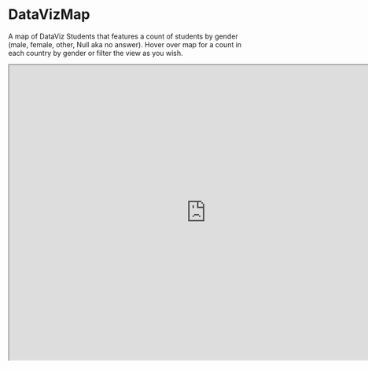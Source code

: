 # DataVizMap
A map of DataViz Students that features a count of students by gender (male, female, other, Null aka no answer).  Hover over map for a count in each country by gender or filter the view as you wish.
<iframe src="https://public.tableau.com/views/DataVizStudentsbyNationality_Gender/Sheet1?:embed=yes&:tabs=yes&:toolbar=yes" width="800" height="600"></iframe>
